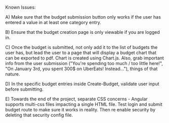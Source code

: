Known Issues: 

A) Make sure that the budget submission button only works if the user has entered a value in at least one category entry. 

B) Ensure that the budget creation page is only viewable if you are logged in. 

C) Once the budget is submitted, not only add it to the list of budgets the user has, but lead the user to a page that will display a budget chart that can be exported to pdf. Chart is created using Chart.js. Also, grab important info from the user submission ("You're spending too much / too little here!", "On January 3rd, you spent 300$ on UberEats! Instead..."), things of that nature.

D) In the specific budget entries inside Create-Budget, validate user input before submitting. 

E) Towards the end of the project, separate CSS concerns - Angular supports multi-css files impacting a single HTML file. Test login and submit budget route to make sure it works in reality. Then re enable security by deleting that security config file.
